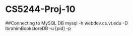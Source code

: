 # CS5244-Proj-10

##Connecting to MySQL DB mysql -h webdev.cs.vt.edu -D IbrahimBookstoreDB -u [pid] -p
